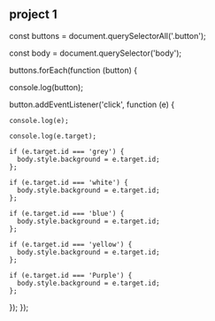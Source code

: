 ## project 1

const buttons = document.querySelectorAll('.button');

const body = document.querySelector('body');

buttons.forEach(function (button) {

  console.log(button);

  button.addEventListener('click', function (e) {

    console.log(e);

    console.log(e.target);
    
    if (e.target.id === 'grey') {
      body.style.background = e.target.id;
    };

    if (e.target.id === 'white') {
      body.style.background = e.target.id;
    };

    if (e.target.id === 'blue') {
      body.style.background = e.target.id;
    };

    if (e.target.id === 'yellow') {
      body.style.background = e.target.id;
    };

    if (e.target.id === 'Purple') {
      body.style.background = e.target.id;
    };
  });
});
